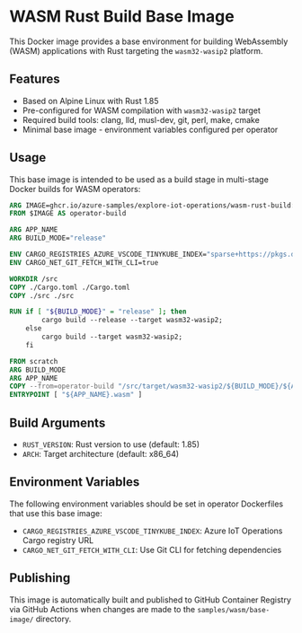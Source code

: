 # WASM Rust Build Base Image

This Docker image provides a base environment for building WebAssembly (WASM) applications with Rust targeting the `wasm32-wasip2` platform.

## Features

- Based on Alpine Linux with Rust 1.85
- Pre-configured for WASM compilation with `wasm32-wasip2` target
- Required build tools: clang, lld, musl-dev, git, perl, make, cmake
- Minimal base image - environment variables configured per operator

## Usage

This base image is intended to be used as a build stage in multi-stage Docker builds for WASM operators:

```dockerfile
ARG IMAGE=ghcr.io/azure-samples/explore-iot-operations/wasm-rust-build:latest
FROM $IMAGE AS operator-build

ARG APP_NAME
ARG BUILD_MODE="release"

ENV CARGO_REGISTRIES_AZURE_VSCODE_TINYKUBE_INDEX="sparse+https://pkgs.dev.azure.com/azure-iot-sdks/iot-operations/_packaging/preview/Cargo/index/"
ENV CARGO_NET_GIT_FETCH_WITH_CLI=true

WORKDIR /src
COPY ./Cargo.toml ./Cargo.toml
COPY ./src ./src

RUN if [ "${BUILD_MODE}" = "release" ]; then 
        cargo build --release --target wasm32-wasip2; 
    else 
        cargo build --target wasm32-wasip2; 
    fi

FROM scratch
ARG BUILD_MODE
ARG APP_NAME
COPY --from=operator-build "/src/target/wasm32-wasip2/${BUILD_MODE}/${APP_NAME}.wasm" "${APP_NAME}.wasm"
ENTRYPOINT [ "${APP_NAME}.wasm" ]
```

## Build Arguments

- `RUST_VERSION`: Rust version to use (default: 1.85)
- `ARCH`: Target architecture (default: x86_64)

## Environment Variables

The following environment variables should be set in operator Dockerfiles that use this base image:

- `CARGO_REGISTRIES_AZURE_VSCODE_TINYKUBE_INDEX`: Azure IoT Operations Cargo registry URL
- `CARGO_NET_GIT_FETCH_WITH_CLI`: Use Git CLI for fetching dependencies

## Publishing

This image is automatically built and published to GitHub Container Registry via GitHub Actions when changes are made to the `samples/wasm/base-image/` directory.
